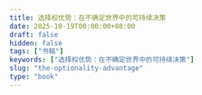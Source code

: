 ```yaml
---
title: 选择权优势：在不确定世界中的可持续决策
date: 2025-10-19T00:00:00+08:00
draft: false
hidden: false
tags: ["书稿"]
keywords: ["选择权优势：在不确定世界中的可持续决策"]
slug: "the-optionality-advantage"
type: "book"
---
```


